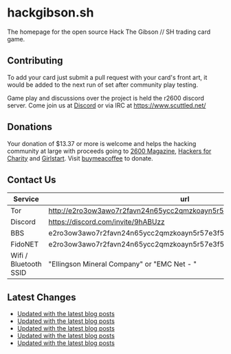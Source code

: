 # hackgibson.sh
The homepage for the open source Hack The Gibson // SH trading card game.


## Contributing

To add your card just submit a pull request with your card's front art, it would be added to the next run of set after community play testing.

Game play and discussions over the project is held the r2600 discord server. Come join us at [Discord](https://discord.com/invite/9hABUzz) or via IRC at https://www.scuttled.net/


## Donations

Your donation of $13.37 or more is welcome and helps the hacking community at large with proceeds going to [2600 Magazine](https://2600.com/), [Hackers for Charity](https://hackersforcharity.org) and [Girlstart](https://girlstart.org).  Visit [buymeacoffee](https://www.buymeacoffee.com/hackgibson.sh) to donate.


## Contact Us

Service | url
-|-
Tor | http://e2ro3ow3awo7r2favn24n65ycc2qmzkoayn5r57e3f56nvjwdcgg32ad.onion
Discord | https://discord.com/invite/9hABUzz
BBS | e2ro3ow3awo7r2favn24n65ycc2qmzkoayn5r57e3f56nvjwdcgg32ad.onion:23
FidoNET | e2ro3ow3awo7r2favn24n65ycc2qmzkoayn5r57e3f56nvjwdcgg32ad.onion:24554
Wifi / Bluetooth SSID | "Ellingson Mineral Company" or "EMC Net - <fidonet address>"

## Latest Changes
<!-- BLOG-POST-LIST:START -->
- [Updated with the latest blog posts](https://github.com/DFW2600/hackgibson.sh/commit/8a55e9f901dc2c55b637a9e67f22ccd08c29dc88)
- [Updated with the latest blog posts](https://github.com/DFW2600/hackgibson.sh/commit/679104c1e981bb47a2942ff0baf880ec8054fbfc)
- [Updated with the latest blog posts](https://github.com/DFW2600/hackgibson.sh/commit/66647f67e7b1ed8617e1b47ca5dc101c46ea51d6)
- [Updated with the latest blog posts](https://github.com/DFW2600/hackgibson.sh/commit/2adb3733060c0d14a187d5092006071364003116)
- [Updated with the latest blog posts](https://github.com/DFW2600/hackgibson.sh/commit/f45a4618c3f1b4dd3b2c37c70bf943b114dd3dd3)
<!-- BLOG-POST-LIST:END -->
